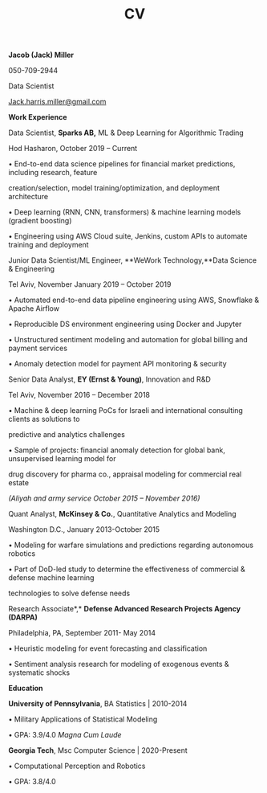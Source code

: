 ﻿---
layout: page
title: CV
permalink: /CV/
---


**Jacob (Jack) Miller**

050-709-2944

Data Scientist

Jack.harris.miller@gmail.com

**Work Experience**

Data Scientist, **Sparks AB,** ML & Deep Learning for Algorithmic Trading

Hod Hasharon, October 2019 – Current

• End-to-end data science pipelines for financial market predictions, including research, feature

creation/selection, model training/optimization, and deployment architecture

• Deep learning (RNN, CNN, transformers) & machine learning models (gradient boosting)

• Engineering using AWS Cloud suite, Jenkins, custom APIs to automate training and deployment

Junior Data Scientist/ML Engineer, **WeWork Technology,**Data Science & Engineering

Tel Aviv, November January 2019 – October 2019

• Automated end-to-end data pipeline engineering using AWS, Snowflake & Apache Airflow

• Reproducible DS environment engineering using Docker and Jupyter

• Unstructured sentiment modeling and automation for global billing and payment services

• Anomaly detection model for payment API monitoring & security

Senior Data Analyst, **EY (Ernst & Young)**, Innovation and R&D

Tel Aviv, November 2016 – December 2018

• Machine & deep learning PoCs for Israeli and international consulting clients as solutions to

predictive and analytics challenges

• Sample of projects: financial anomaly detection for global bank, unsupervised learning model for

drug discovery for pharma co., appraisal modeling for commercial real estate

*(Aliyah and army service October 2015 – November 2016)*

Quant Analyst, **McKinsey & Co.**, Quantitative Analytics and Modeling

Washington D.C., January 2013-October 2015

• Modeling for warfare simulations and predictions regarding autonomous robotics

• Part of DoD-led study to determine the effectiveness of commercial & defense machine learning

technologies to solve defense needs

Research Associate*,* **Defense Advanced Research Projects Agency (DARPA)**

Philadelphia, PA, September 2011- May 2014

• Heuristic modeling for event forecasting and classification

• Sentiment analysis research for modeling of exogenous events & systematic shocks

**Education**

**University of Pennsylvania**, BA Statistics | 2010-2014

• Military Applications of Statistical Modeling

• GPA: 3.9/4.0 *Magna Cum Laude*

**Georgia Tech**, Msc Computer Science | 2020-Present

• Computational Perception and Robotics

• GPA: 3.8/4.0

